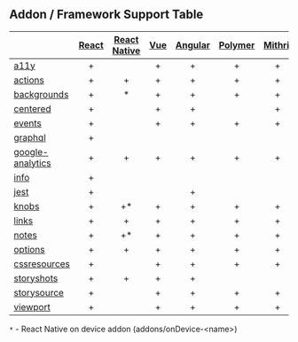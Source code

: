 ## Addon / Framework Support Table

| | [React](app/react)|[React Native](app/react-native)|[Vue](app/vue)|[Angular](app/angular)| [Polymer](app/polymer)| [Mithril](app/mithril)| [HTML](app/html)| [Marko](app/marko)| [Svelte](app/svelte)| [Riot](app/riot)| [Ember](app/ember)|
| ----------- |:-------:|:-------:|:-------:|:-------:|:-------:|:-------:|:-------:|:-------:|:-------:|:-------:|:-------:|
|[a11y](addons/a11y)                         |+| |+|+|+|+|+|+| | |+|
|[actions](addons/actions)                   |+|+|+|+|+|+|+|+|+|+|+|
|[backgrounds](addons/backgrounds)           |+|*|+|+|+|+|+|+|+|+|+|
|[centered](addons/centered)                 |+| |+|+| |+|+| |+| |+|
|[events](addons/events)                     |+| |+|+|+|+|+|+| | |+|
|[graphql](addons/graphql)                   |+| | | | | | | | | | |
|[google-analytics](addons/google-analytics) |+|+|+|+|+|+|+|+|+|+|+|
|[info](addons/info)                         |+| | | | | | | | | | |
|[jest](addons/jest)                         |+| | |+| | |+| | | | |
|[knobs](addons/knobs)                       |+|+*|+|+|+|+|+|+|+|+|+|
|[links](addons/links)                       |+|+|+|+|+|+|+| |+|+|+|
|[notes](addons/notes)                       |+|+*|+|+|+|+|+| |+|+|+|
|[options](addons/options)                   |+|+|+|+|+|+|+| |+|+|+|
|[cssresources](addons/cssresources)         |+| |+|+|+|+|+|+|+|+|+|
|[storyshots](addons/storyshots)             |+|+|+|+| | |+| |+|+| |
|[storysource](addons/storysource)           |+| |+|+|+|+|+|+|+|+|+|
|[viewport](addons/viewport)                 |+| |+|+|+|+|+|+|+|+|+|

`*` - React Native on device addon (addons/onDevice-\<name>) 
